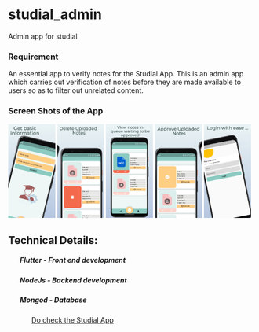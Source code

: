 # studial_admin

Admin app for studial

### Requirement
An essential app to verify notes for the Studial App. This is an admin app which carries out verification of notes before they
are made available to users so as to filter out unrelated content.

### Screen Shots of the App
<p align="start">
  <img src="https://github.com/SumitAthani/studial_admin/blob/master/previewed/image1.jpeg" width="19%" height="50%" title="hover text">
  <img src="https://github.com/SumitAthani/studial_admin/blob/master/previewed/image2.jpeg" width="19%" height="50%" title="hover text">
  <img src="https://github.com/SumitAthani/studial_admin/blob/master/previewed/image3.jpeg" width="19%" height="50%" title="hover text">
  <img src="https://github.com/SumitAthani/studial_admin/blob/master/previewed/image4.jpeg" width="19%" height="50%" title="hover text">
  <img src="https://github.com/SumitAthani/studial_admin/blob/master/previewed/image5.jpeg" width="19%" height="50%" title="hover text">
  
</p>

<h2> Technical Details: </h2>
<ol>
<h5> Flutter - Front end development </h5>
<h5> NodeJs - Backend development </h5>
<h5> Mongod - Database </h5>
<ol>

[Do check the Studial App](https://github.com/SumitAthani/Studial)
